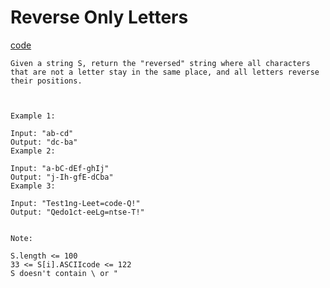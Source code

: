 # Reverse Only Letters

[code](../../weekly_contest_105/reverse_only_letters.go)

```
Given a string S, return the "reversed" string where all characters that are not a letter stay in the same place, and all letters reverse their positions.



Example 1:

Input: "ab-cd"
Output: "dc-ba"
Example 2:

Input: "a-bC-dEf-ghIj"
Output: "j-Ih-gfE-dCba"
Example 3:

Input: "Test1ng-Leet=code-Q!"
Output: "Qedo1ct-eeLg=ntse-T!"


Note:

S.length <= 100
33 <= S[i].ASCIIcode <= 122
S doesn't contain \ or "
```
